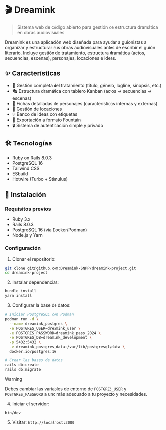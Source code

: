 # 🎬 Dreamink

> Sistema web de código abierto para gestión de estructura dramática en obras audiovisuales

Dreamink es una aplicación web diseñada para ayudar a guionistas a organizar y estructurar sus obras audiovisuales antes de escribir el guión literario. Incluye gestión de tratamiento, estructura dramática (actos, secuencias, escenas), personajes, locaciones e ideas.

## ✨ Características

- 📝 Gestión completa del tratamiento (título, género, logline, sinopsis, etc.)
- 🎭 Estructura dramática con tablero Kanban (actos → secuencias → escenas)
- 👥 Fichas detalladas de personajes (características internas y externas)
- 📍 Gestión de locaciones
- 💡 Banco de ideas con etiquetas
- 📄 Exportación a formato Fountain
- 🔒 Sistema de autenticación simple y privado

## 🛠️ Tecnologías

- Ruby on Rails 8.0.3
- PostgreSQL 16
- Tailwind CSS
- ESbuild
- Hotwire (Turbo + Stimulus)

## 🚀 Instalación

### Requisitos previos

- Ruby 3.x
- Rails 8.0.3
- PostgreSQL 16 (via Docker/Podman)
- Node.js y Yarn

### Configuración

1. Clonar el repositorio:

```bash
git clone git@github.com:Dreamink-SNPP/dreamink-project.git
cd dreamink-project
```

2. Instalar dependencias:

```bash
bundle install
yarn install
```

3. Configurar la base de datos:

```bash
# Iniciar PostgreSQL con Podman
podman run -d \
  --name dreamink_postgres \
  -e POSTGRES_USER=dreamink_user \
  -e POSTGRES_PASSWORD=dreamink_pass_2024 \
  -e POSTGRES_DB=dreamink_development \
  -p 5432:5432 \
  -v dreamink_postgres_data:/var/lib/postgresql/data \
  docker.io/postgres:16

# Crear las bases de datos
rails db:create
rails db:migrate  
```

>[!WARNING]
> Debes cambiar las variables de entorno de `POSTGRES_USER` y `POSTGRES_PASSWORD` a uno más adecuado a tu proyecto y necesidades.

4. Iniciar el servidor:

```bash
bin/dev
```

5. Visitar: `http://localhost:3000`
